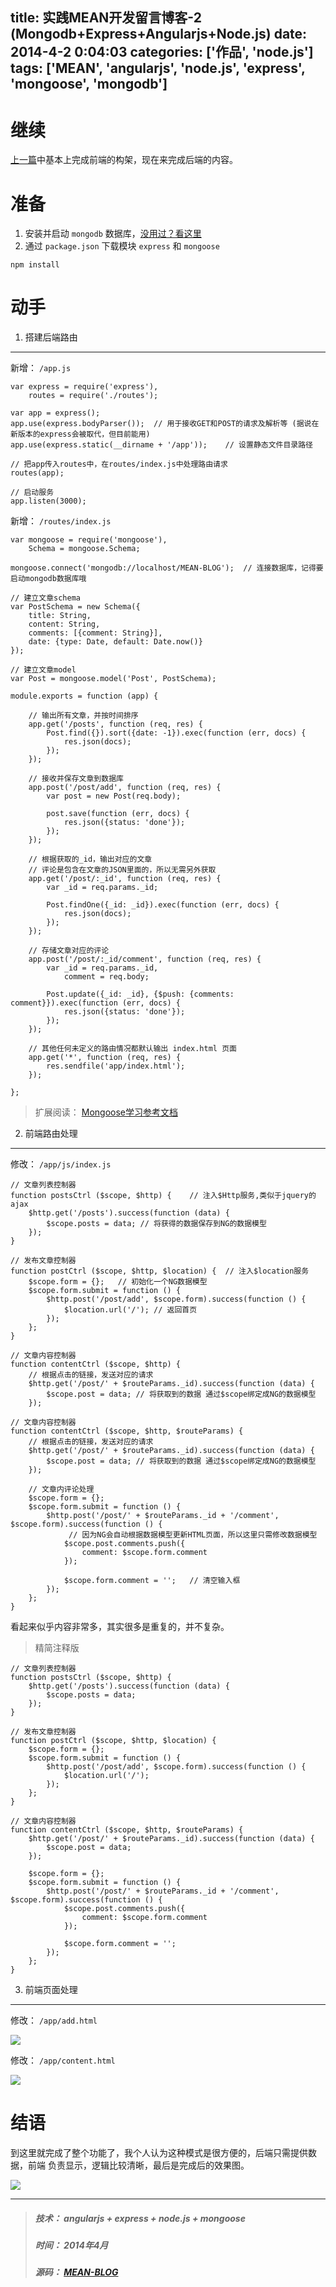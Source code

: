 title: 实践MEAN开发留言博客-2 (Mongodb+Express+Angularjs+Node.js)
date: 2014-4-2 0:04:03
categories: ['作品', 'node.js']
tags: ['MEAN', 'angularjs', 'node.js', 'express', 'mongoose', 'mongodb']
---

继续
===
[上一篇](http://think2011.github.io/2014/04/01/MEAN-BLOG-1/)中基本上完成前端的构架，现在来完成后端的内容。

准备
===
1. 安装并启动 `mongodb` 数据库，[没用过？看这里](http://www.cnblogs.com/qq4004229/archive/2011/11/11/2245599.html)
2. 通过 `package.json` 下载模块 `express` 和 `mongoose` 
```
npm install
```

<!-- more -->

动手
===

1. 搭建后端路由
---
新增： `/app.js`

```
var express = require('express'),
    routes = require('./routes');

var app = express();
app.use(express.bodyParser());  // 用于接收GET和POST的请求及解析等 (据说在新版本的express会被取代，但目前能用)
app.use(express.static(__dirname + '/app'));    // 设置静态文件目录路径

// 把app传入routes中，在routes/index.js中处理路由请求
routes(app);

// 启动服务
app.listen(3000);
```

新增： `/routes/index.js`

```
var mongoose = require('mongoose'),
    Schema = mongoose.Schema;

mongoose.connect('mongodb://localhost/MEAN-BLOG');  // 连接数据库，记得要启动mongodb数据库哦

// 建立文章schema
var PostSchema = new Schema({
    title: String,
    content: String,
    comments: [{comment: String}],
    date: {type: Date, default: Date.now()}
});

// 建立文章model
var Post = mongoose.model('Post', PostSchema);

module.exports = function (app) {

    // 输出所有文章，并按时间排序
    app.get('/posts', function (req, res) {
        Post.find({}).sort({date: -1}).exec(function (err, docs) {
            res.json(docs);
        });
    });

    // 接收并保存文章到数据库
    app.post('/post/add', function (req, res) {
        var post = new Post(req.body);

        post.save(function (err, docs) {
            res.json({status: 'done'});
        });
    });

    // 根据获取的_id，输出对应的文章
    // 评论是包含在文章的JSON里面的，所以无需另外获取
    app.get('/post/:_id', function (req, res) {
        var _id = req.params._id;

        Post.findOne({_id: _id}).exec(function (err, docs) {
            res.json(docs);
        });
    });

    // 存储文章对应的评论
    app.post('/post/:_id/comment', function (req, res) {
        var _id = req.params._id,
            comment = req.body;

        Post.update({_id: _id}, {$push: {comments: comment}}).exec(function (err, docs) {
            res.json({status: 'done'});
        });
    });

    // 其他任何未定义的路由情况都默认输出 index.html 页面
    app.get('*', function (req, res) {
        res.sendfile('app/index.html');
    });
    
};
```
> 扩展阅读： [Mongoose学习参考文档](http://cnodejs.org/topic/504b4924e2b84515770103dd)

2. 前端路由处理
---
修改： `/app/js/index.js`
```
// 文章列表控制器
function postsCtrl ($scope, $http) {    // 注入$Http服务,类似于jquery的ajax
    $http.get('/posts').success(function (data) {
        $scope.posts = data; // 将获得的数据保存到NG的数据模型
    });
}

// 发布文章控制器
function postCtrl ($scope, $http, $location) {  // 注入$location服务
    $scope.form = {};   // 初始化一个NG数据模型
    $scope.form.submit = function () {
        $http.post('/post/add', $scope.form).success(function () {
            $location.url('/'); // 返回首页
        });
    };
}

// 文章内容控制器
function contentCtrl ($scope, $http) {
    // 根据点击的链接，发送对应的请求
    $http.get('/post/' + $routeParams._id).success(function (data) {
        $scope.post = data; // 将获取到的数据 通过$scope绑定成NG的数据模型
    });

// 文章内容控制器
function contentCtrl ($scope, $http, $routeParams) {
    // 根据点击的链接，发送对应的请求
    $http.get('/post/' + $routeParams._id).success(function (data) {
        $scope.post = data; // 将获取到的数据 通过$scope绑定成NG的数据模型
    });

    // 文章内评论处理
    $scope.form = {};
    $scope.form.submit = function () {
        $http.post('/post/' + $routeParams._id + '/comment', $scope.form).success(function () {
             // 因为NG会自动根据数据模型更新HTML页面，所以这里只需修改数据模型
            $scope.post.comments.push({
                comment: $scope.form.comment
            });

            $scope.form.comment = '';   // 清空输入框
        });
    };
}
```

看起来似乎内容非常多，其实很多是重复的，并不复杂。

> 精简注释版

```
// 文章列表控制器
function postsCtrl ($scope, $http) {    
    $http.get('/posts').success(function (data) {
        $scope.posts = data;
    });
}

// 发布文章控制器
function postCtrl ($scope, $http, $location) {
    $scope.form = {}; 
    $scope.form.submit = function () {
        $http.post('/post/add', $scope.form).success(function () {
            $location.url('/'); 
        });
    };
}

// 文章内容控制器
function contentCtrl ($scope, $http, $routeParams) {
    $http.get('/post/' + $routeParams._id).success(function (data) {
        $scope.post = data;
    });

    $scope.form = {};
    $scope.form.submit = function () {
        $http.post('/post/' + $routeParams._id + '/comment', $scope.form).success(function () {
            $scope.post.comments.push({
                comment: $scope.form.comment
            });

            $scope.form.comment = ''; 
        });
    };
}
```

3. 前端页面处理
---

修改： `/app/add.html`

![](/images/MAEN_BLOG-5.png)

修改： `/app/content.html`

![](/images/MAEN_BLOG-6.png)

结语
===
到这里就完成了整个功能了，我个人认为这种模式是很方便的，后端只需提供数据，前端
负责显示，逻辑比较清晰，最后是完成后的效果图。

![](/images/MAEN_BLOG-6.gif)

---
> ##### 技术： angularjs + express + node.js + mongoose
> ##### 时间： 2014年4月
> ##### 源码： [MEAN-BLOG](https://github.com/think2011/MEAN-BLOG/tree/master)